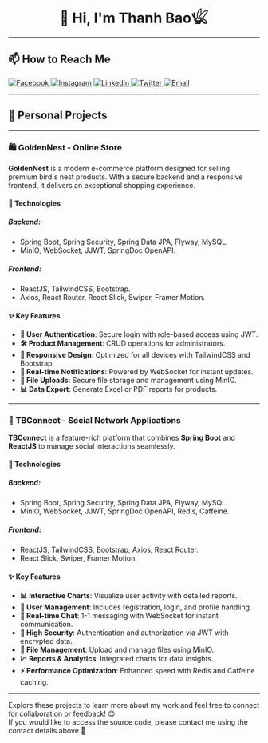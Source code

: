 <h1 align="center">👋 Hi, I'm Thanh Bao𓆤</h1>

---

## 📫 How to Reach Me

<a href="https://www.facebook.com/ngthbaooo/">
  <img src="https://img.shields.io/badge/Facebook-3b5998?style=flat&logo=facebook&logoColor=white" alt="Facebook">
</a>
<a href="https://www.instagram.com/_ngth.bao/">
  <img src="https://img.shields.io/badge/Instagram-E1306C?style=flat&logo=instagram&logoColor=white" alt="Instagram">
</a>
<a href="https://www.linkedin.com/in/ngthbao/">
  <img src="https://img.shields.io/badge/LinkedIn-0077B5?style=flat&logo=linkedin&logoColor=white" alt="LinkedIn">
</a>
<a href="https://x.com/ngthanhbao_dev">
  <img src="https://img.shields.io/badge/Twitter-1DA1F2?style=flat&logo=twitter&logoColor=white" alt="Twitter">
</a>
<a href="mailto:ngthanhbao.dev@gmail.com">
  <img src="https://img.shields.io/badge/Email-D14836?style=flat&logo=gmail&logoColor=white" alt="Email">
</a>

---

## 🌟 Personal Projects

---

### 🛍️ **GoldenNest - Online Store**

**GoldenNest** is a modern e-commerce platform designed for selling premium bird's nest products. With a secure backend and a responsive frontend, it delivers an exceptional shopping experience.

#### 🔧 **Technologies**
##### Backend:
- Spring Boot, Spring Security, Spring Data JPA, Flyway, MySQL.
- MinIO, WebSocket, JJWT, SpringDoc OpenAPI.

##### Frontend:
- ReactJS, TailwindCSS, Bootstrap.
- Axios, React Router, React Slick, Swiper, Framer Motion.

#### ✨ **Key Features**
- **🔑 User Authentication**: Secure login with role-based access using JWT.  
- **🛠️ Product Management**: CRUD operations for administrators.  
- **📱 Responsive Design**: Optimized for all devices with TailwindCSS and Bootstrap.  
- **🔔 Real-time Notifications**: Powered by WebSocket for instant updates.  
- **📂 File Uploads**: Secure file storage and management using MinIO.  
- **📊 Data Export**: Generate Excel or PDF reports for products.  

---

### 📌 **TBConnect - Social Network Applications**

**TBConnect** is a feature-rich platform that combines **Spring Boot** and **ReactJS** to manage social interactions seamlessly.

#### 🔧 **Technologies**
##### Backend:
- Spring Boot, Spring Security, Spring Data JPA, Flyway, MySQL.
- MinIO, WebSocket, JJWT, SpringDoc OpenAPI, Redis, Caffeine.

##### Frontend:
- ReactJS, TailwindCSS, Bootstrap, Axios, React Router.
- React Slick, Swiper, Framer Motion.

#### ✨ **Key Features**
- **📊 Interactive Charts**: Visualize user activity with detailed reports.  
- **👤 User Management**: Includes registration, login, and profile handling.  
- **💬 Real-time Chat**: 1-1 messaging with WebSocket for instant communication.  
- **🔐 High Security**: Authentication and authorization via JWT with encrypted data.  
- **📂 File Management**: Upload and manage files using MinIO.  
- **📈 Reports & Analytics**: Integrated charts for data insights.  
- **⚡ Performance Optimization**: Enhanced speed with Redis and Caffeine caching.  

---

Explore these projects to learn more about my work and feel free to connect for collaboration or feedback! 😊  
If you would like to access the source code, please contact me using the contact details above.📧

